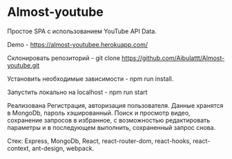 # Almost-youtube

Простое SPA с использованием YouTube API Data.

Demo - https://almost-youtubee.herokuapp.com/

Склонировать репозиторий - git clone https://github.com/Aibulattt/Almost-youtube.git

Установить необходимые зависимости - npm run install.

Запустить локально на localhost - npm run start

Реализована Регистрация, авторизация пользователя. Данные хранятся в MongoDb, пароль хэшированный. Поиск и просмотр видео, сохранение запросов в избранное, с возможностью редактировать параметры и в последующем выполнить, сохраненный запрос снова.

Стек: Express, MongoDb, React, react-router-dom, react-hooks, react-context, ant-design, webpack.
